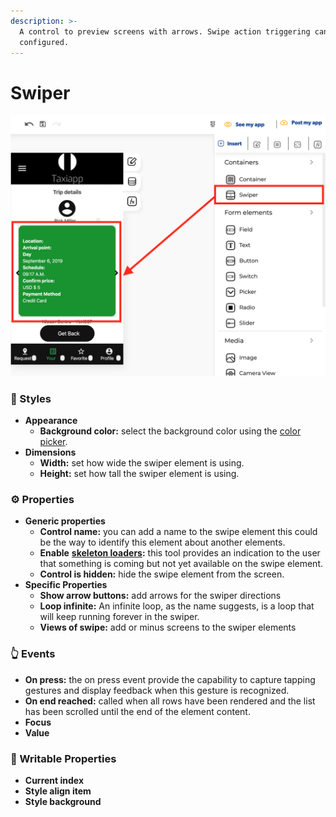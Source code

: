```yaml
---
description: >-
  A control to preview screens with arrows. Swipe action triggering can be
  configured.
---
```


# Swiper

![](../../../.gitbook/assets/captura-de-pantalla-2020-02-07-a-la-s-11.26.30.png)

### 🎨 Styles 

* **Appearance**
  * **Background color:** select the background color using the [color picker](../../estilos/color-picker.md).
* **Dimensions**
  * **Width:** set how wide the swiper element is using.
  * **Height:** set how tall the swiper element is using.

### ⚙ Properties

* **Generic properties**
  * **Control name:** you can add a name to the swipe element this could be the way to identify this element about another elements.
  * **Enable** [**skeleton loaders**](../../estilos/skeleton-loader.md)**:** this tool provides an indication to the user that something is coming but not yet available on the swipe element.
  * **Control is hidden:** hide the swipe element from the screen. 
* **Specific Properties**
  * **Show arrow buttons:** add arrows for the swiper directions
  * **Loop infinite:** An infinite loop, as the name suggests, is a loop that will keep running forever in the swiper.
  * **Views of swipe:** add or minus screens to the swiper elements

### 👆 Events

* **On press:** the on press event provide the capability to capture tapping gestures and display feedback when this gesture is recognized.  
* **On end reached:** called when all rows have been rendered and the list has been scrolled until the end of the element content.
* **Focus**
* **Value**

### 📝 Writable Properties

* **Current index** 
* **Style align item**
* **Style background**

